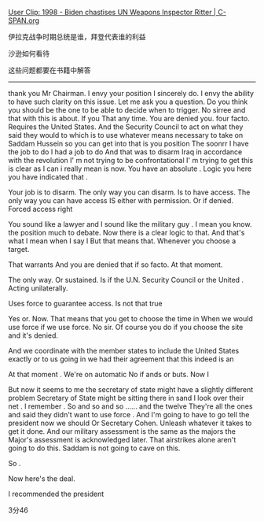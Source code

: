 
[User Clip: 1998 - Biden chastises UN Weapons Inspector Ritter | C-SPAN.org](https://www.c-span.org/video/?c4842887/user-clip-1998-biden-chastises-weapons-inspector-ritter#)

伊拉克战争时期总统是谁，拜登代表谁的利益

沙逊如何看待

这些问题都要在书籍中解答



---

thank you Mr Chairman.
I envy your position I sincerely do. I envy the ability to have such clarity on this issue.
Let me ask you a question.
Do you think you should be the one to be able to decide when to trigger.
No sirree and that with this is about.
If you
That any time.
You are denied you. four
facto.
Requires the United States.
And the Security Council to act on what they said they would to which is to use whatever means necessary to take on 
Saddam Hussein so you can get into that is you position 
The soonrr I have the job to do 
I had a  job to do 
And that was to disarm Iraq in accordance with the revolution
I' m not trying to be confrontational 
I' m trying to get this is clear as I can i really mean is now.
You have an absolute . Logic
you 
here 
you have indicated that .

Your job is to disarm.
The only way you can disarm.
Is to have access.
The only way you can  have access
IS either with permission.
Or if denied.
Forced access right

You sound like a lawyer and I sound like the military guy .
I mean you know. 
the position 
much to debate.
Now there is a clear logic to that. 
And that's what I mean when I say I 
But that means that.
Whenever you choose a target.

That warrants 
And you are denied that if  so facto.
At that moment.

The only way. Or sustained.
Is if the U.N. Security Council  or the United .
Acting unilaterally.

Uses force to guarantee access. 
Is not that true

Yes or.
Now.
That means that you get to choose the time in 
When we would use force if we use force.
No sir.
Of course you do if you choose the site and it's denied.

And we coordinate with the member states to include the United States exactly or to us going in we had their agreement that this indeed is an 

At that moment .
We're on automatic 
No if ands or buts.
Now I 

But now it seems to me the secretary of state might have a slightly different problem
Secretary of State might be sitting there in sand I look over their net .
I remember .
So and so and so ......
and the twelve 
They're all the ones and said they didn't want to use force .
And I'm going to have to go tell the president now 
we should 
Or Secretary Cohen.
Unleash whatever it takes to get it done.
And our military assessment is the same as the majors 
the Major's assessment is  acknowledged later.
That airstrikes alone aren't going to do this.
Saddam is not going to cave on this.


So . 

Now here's the deal.

I recommended the president 

3分46
